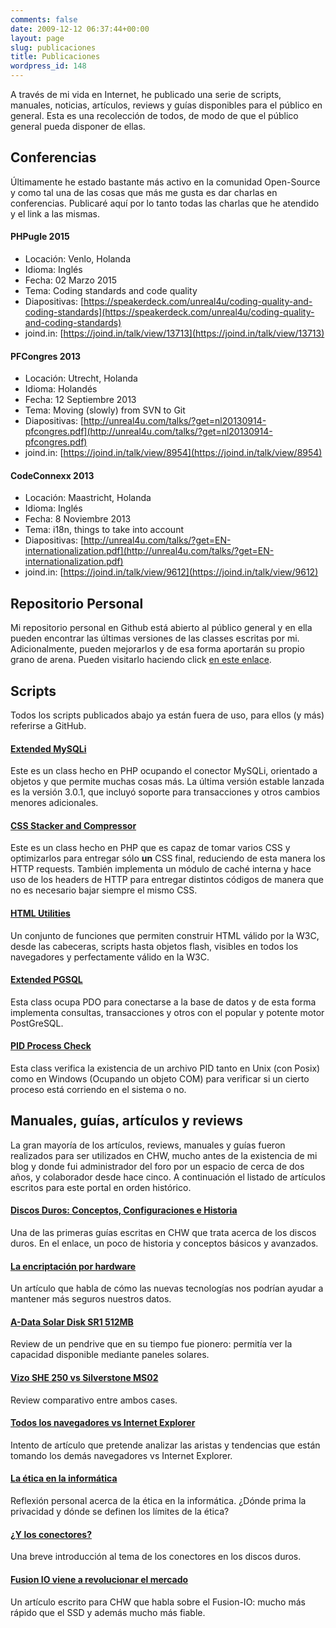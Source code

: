 ```yaml
---
comments: false
date: 2009-12-12 06:37:44+00:00
layout: page
slug: publicaciones
title: Publicaciones
wordpress_id: 148
---
```


A través de mi vida en Internet, he publicado una serie de scripts, manuales, noticias, artículos, reviews y guías disponibles para el público en general. Esta es una recolección de todos, de modo de que el público general pueda disponer de ellas.



## Conferencias


Últimamente he estado bastante más activo en la comunidad Open-Source y como tal una de las cosas que más me gusta es dar charlas en conferencias. Publicaré aquí por lo tanto todas las charlas que he atendido y el link a las mismas.



#### PHPugle 2015


* Locación: Venlo, Holanda
* Idioma: Inglés
* Fecha: 02 Marzo 2015
* Tema: Coding standards and code quality
* Diapositivas: [https://speakerdeck.com/unreal4u/coding-quality-and-coding-standards](https://speakerdeck.com/unreal4u/coding-quality-and-coding-standards)
* joind.in: [https://joind.in/talk/view/13713](https://joind.in/talk/view/13713)



#### PFCongres 2013


* Locación: Utrecht, Holanda
* Idioma: Holandés
* Fecha: 12 Septiembre 2013
* Tema: Moving (slowly) from SVN to Git
* Diapositivas: [http://unreal4u.com/talks/?get=nl20130914-pfcongres.pdf](http://unreal4u.com/talks/?get=nl20130914-pfcongres.pdf)
* joind.in: [https://joind.in/talk/view/8954](https://joind.in/talk/view/8954)



#### CodeConnexx 2013


* Locación: Maastricht, Holanda
* Idioma: Inglés
* Fecha: 8 Noviembre 2013
* Tema: i18n, things to take into account
* Diapositivas: [http://unreal4u.com/talks/?get=EN-internationalization.pdf](http://unreal4u.com/talks/?get=EN-internationalization.pdf)
* joind.in: [https://joind.in/talk/view/9612](https://joind.in/talk/view/9612)



## Repositorio Personal


Mi repositorio personal en Github está abierto al público general y en ella pueden encontrar las últimas versiones de las classes escritas por mi. Adicionalmente, pueden mejorarlos y de esa forma aportarán su propio grano de arena.
Pueden visitarlo haciendo click [en este enlace](https://github.com/unreal4u/).



## Scripts


Todos los scripts publicados abajo ya están fuera de uso, para ellos (y más) referirse a GitHub.



#### [Extended MySQLi](http://www.phpclasses.org/package/5812-PHP-MySQL-database-access-wrapper-using-MySQLi.html)


Este es un class hecho en PHP ocupando el conector MySQLi, orientado a objetos y que permite muchas cosas más. La última versión estable lanzada es la versión 3.0.1, que incluyó soporte para transacciones y otros cambios menores adicionales.



#### [CSS Stacker and Compressor](http://www.phpclasses.org/package/5950-PHP-Compact-several-CSS-files-into-a-single-file.html)


Este es un class hecho en PHP que es capaz de tomar varios CSS y optimizarlos para entregar sólo **un** CSS final, reduciendo de esta manera los HTTP requests. También implementa un módulo de caché interna y hace uso de los headers de HTTP para entregar distintos códigos de manera que no es necesario bajar siempre el mismo CSS.



#### [HTML Utilities](http://www.phpclasses.org/package/6313-PHP-Create-HTML-documents-programmatically.html)


Un conjunto de funciones que permiten construir HTML válido por la W3C, desde las cabeceras, scripts hasta objetos flash, visibles en todos los navegadores y perfectamente válido en la W3C. 



#### [Extended PGSQL](http://www.phpclasses.org/package/7052-PHP-Access-PostGreSQL-databases-using-PDO.html)


Esta class ocupa PDO para conectarse a la base de datos y de esta forma implementa consultas, transacciones y otros con el popular y potente motor PostGreSQL.



#### [PID Process Check](http://www.phpclasses.org/package/6895-PHP-Check-if-a-PHP-script-is-running-using-PID-files.html)


Esta class verifica la existencia de un archivo PID tanto en Unix (con Posix) como en Windows (Ocupando un objeto COM) para verificar si un cierto proceso está corriendo en el sistema o no.



## Manuales, guías, artículos y reviews

  

La gran mayoría de los artículos, reviews, manuales y guías fueron realizados para ser utilizados en CHW, mucho antes de la existencia de mi blog y donde fui administrador del foro por un espacio de cerca de dos años, y colaborador desde hace cinco. A continuación el listado de artículos escritos para este portal en orden histórico. 


#### [Discos Duros: Conceptos, Configuraciones e Historia](http://www.chw.net/2006/08/discos-duros-conceptos-configuraciones-e-historia/)


Una de las primeras guías escritas en CHW que trata acerca de los discos duros. En el enlace, un poco de historia y conceptos básicos y avanzados. 



#### [La encriptación por hardware](http://www.chw.net/2006/11/la-encriptacion-por-hardware/)


Un artículo que habla de cómo las nuevas tecnologías nos podrían ayudar a mantener más seguros nuestros datos.



#### [A-Data Solar Disk SR1 512MB](http://www.chw.net/2006/12/a-data-solar-disk-sr1-512mb/)


Review de un pendrive que en su tiempo fue pionero: permitía ver la capacidad disponible mediante paneles solares. 



#### [Vizo SHE 250 vs Silverstone MS02](http://www.chw.net/2007/01/vizo-she-250-y-silverstone-ms02/)


Review comparativo entre ambos cases. 



#### [Todos los navegadores vs Internet Explorer](http://www.chw.net/2008/12/todos-los-navegadores-vs-internet-explorer/)


Intento de artículo que pretende analizar las aristas y tendencias que están tomando los demás navegadores vs Internet Explorer.



#### [La ética en la informática](http://www.chw.net/2008/09/la-etica-en-la-informatica/)


Reflexión personal acerca de la ética en la informática. ¿Dónde prima la privacidad y dónde se definen los límites de la ética?



#### [¿Y los conectores?](http://www.chw.net/2008/11/%c2%bfy-los-conectores/)


Una breve introducción al tema de los conectores en los discos duros. 



#### [Fusion IO viene a revolucionar el mercado](http://www.chw.net/2009/03/fusion-io-viene-a-revolucionar-el-mercado/)


Un artículo escrito para CHW que habla sobre el Fusion-IO: mucho más rápido que el SSD y además mucho más fiable. 
